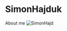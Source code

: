 # SimonHajduk
About me
<img src="https://komarev.com/ghpvc/?username=SimonHajd&label=Profile%20views&color=0e75b6&style=flat" alt="SimonHajd" />
